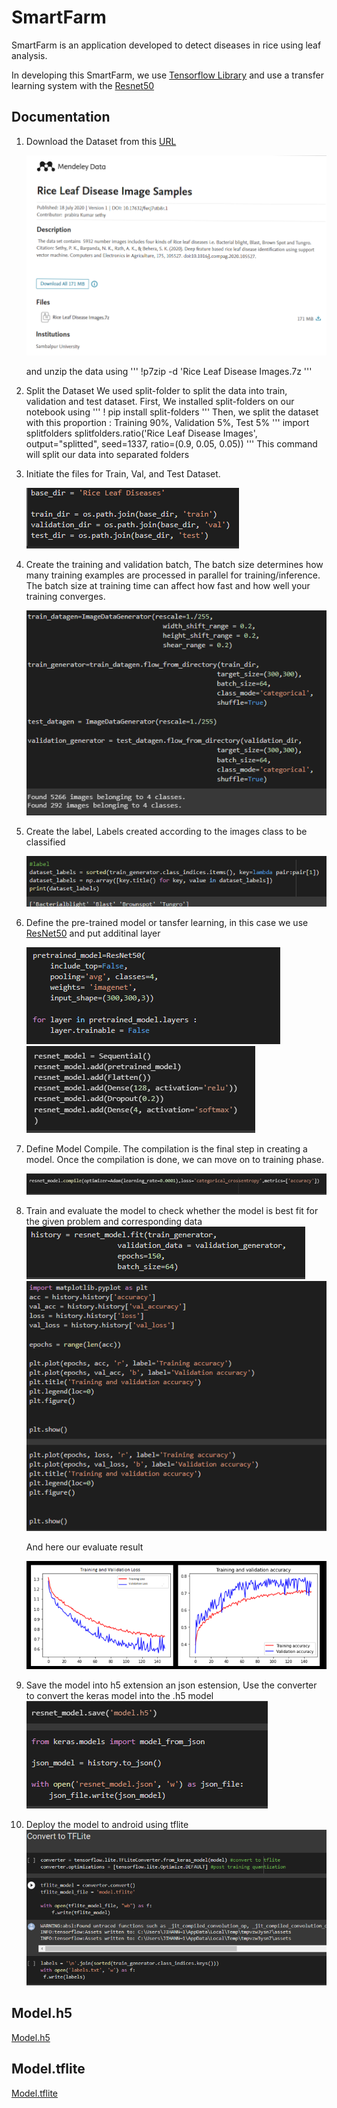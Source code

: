 # SmartFarm
SmartFarm is an application developed to detect diseases in rice using leaf analysis.

In developing this SmartFarm, we use [Tensorflow Library](https://www.tensorflow.org/) and use a transfer learning system with the [Resnet50](https://hard.io/api/applications/resnet/#resnet50-function)

## Documentation
  1. Download the Dataset from this [URL](https://data.mendeley.com/datasets/fwcj7stb8r/1)
     
     <img src="Documentation/Dataset.png"> 
     
     and unzip the data using
     '''
     !p7zip -d 'Rice Leaf Disease Images.7z
     '''
     
  2. Split the Dataset
     We used split-folder to split the data into train, validation and test dataset. First, We installed split-folders on our notebook using
     '''
     ! pip install split-folders
     '''
     Then, we split the dataset with this proportion : Training 90%, Validation 5%, Test 5%
     '''
     import splitfolders
     splitfolders.ratio('Rice Leaf Disease Images', output="splitted", seed=1337, ratio=(0.9, 0.05, 0.05))
     '''
     This command will split our data into separated folders
    
  4. Initiate the files for Train, Val, and Test Dataset.
     
     <img src="Documentation/dir.png"> 
  3. Create the training and validation batch, The batch size determines how many training examples are processed in parallel for training/inference. The batch size at training time can affect how fast and how well your training converges.
     
     <img src="Documentation/batch.png">  
  4. Create the label, Labels created according to the images class to be classified
     
     <img src="Documentation/label.png"> 
  5. Define the pre-trained model or tansfer learning, in this case we use [ResNet50](https://hard.io/api/applications/resnet/#resnet50-function) and put additinal layer
     
     <img src="Documentation/tl.png">
     <img src="Documentation/layer add.png"> 
  6. Define Model Compile. The compilation is the final step in creating a model. Once the compilation is done, we can move on to training phase. 
     
     <img src="Documentation/compile.png"> 
  7. Train and evaluate the model   to check whether the model is best fit for the given problem and corresponding data
     <img src="Documentation/train.png">
     <img src="Documentation/evaluate.png"> 
     
     And here our evaluate result
     
     <img src="Documentation/result.png"> 
  12. Save the model into h5 extension an json estension, Use the converter to convert the keras model into the .h5 model
      <img src="Documentation/h5.png"> 
  14. Deploy the model to android using tflite
      <img src="Documentation/tflite.png"> 

## Model.h5
[Model.h5](https://drive.google.com/file/d/1YNuKCIFcyz2vtNntzn7XcS1mGu9sXBpk/view?usp=sharing)

## Model.tflite
[Model.tflite]()
